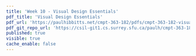 ```yaml
---
title: 'Week 10 - Visual Design Essentials'
pdf_title: 'Visual Design Essentials'
pdf_url: 'https://paulhibbitts.net/cmpt-363-182/pdfs/cmpt-363-182-visual-design-essentials.pdf'
pdf_git_repo_url: 'https://csil-git1.cs.surrey.sfu.ca/paulh/cmpt-363-182-slides/blob/master/visual-design-essentials/slides.md'
published: true
visible: true
cache_enable: false
---
```


